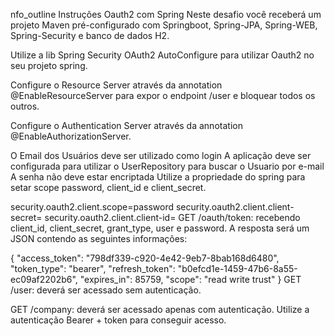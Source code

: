 nfo_outline Instruções
Oauth2 com Spring
Neste desafio você receberá um projeto Maven pré-configurado com Springboot, Spring-JPA, Spring-WEB, Spring-Security e banco de dados H2.

Utilize a lib Spring Security OAuth2 AutoConfigure para utilizar Oauth2 no seu projeto spring.

Configure o Resource Server através da annotation @EnableResourceServer para expor o endpoint /user e bloquear todos os outros.

Configure o Authentication Server através da annotation @EnableAuthorizationServer.

O Email dos Usuários deve ser utilizado como login
A aplicação deve ser configurada para utilizar o UserRepository para buscar o Usuario por e-mail
A senha não deve estar encriptada
Utilize a propriedade do spring para setar scope password, client_id e client_secret.

security.oauth2.client.scope=password
security.oauth2.client.client-secret=
security.oauth2.client.client-id=
GET /oauth/token: recebendo client_id, client_secret, grant_type, user e password. A resposta será um JSON contendo as seguintes informações:

{
    "access_token": "798df339-c920-4e42-9eb7-8bab168d6480",
    "token_type": "bearer",
    "refresh_token": "b0efcd1e-1459-47b6-8a55-ec09af2202b6",
    "expires_in": 85759,
    "scope": "read write trust"
}
GET /user: deverá ser acessado sem autenticação.

GET /company: deverá ser acessado apenas com autenticação. Utilize a autenticação Bearer + token para conseguir acesso.
